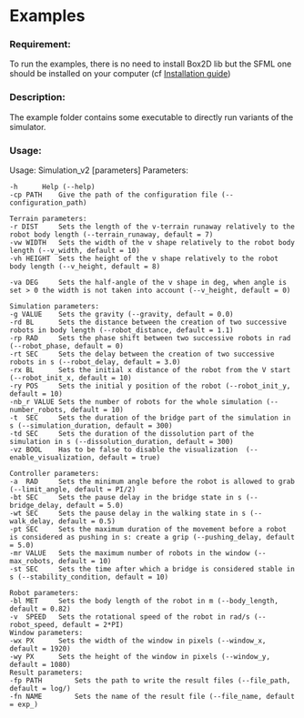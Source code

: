 # Examples

### Requirement:
To run the examples, there is no need to install Box2D lib but the SFML one should be installed on your computer (cf [Installation guide](../../wiki/Installation-guide))

### Description:
The example folder contains some executable to directly run variants of the simulator.

### Usage:
Usage: Simulation_v2 [parameters]
Parameters:
	
	-h 		Help (--help)
	-cp PATH	Give the path of the configuration file (--configuration_path) 

	Terrain parameters:
	-r DIST		Sets the length of the v-terrain runaway relatively to the robot body length (--terrain_runaway, default = 7) 
	-vw WIDTH	Sets the width of the v shape relatively to the robot body length (--v_width, default = 10) 
	-vh HEIGHT	Sets the height of the v shape relatively to the robot body length (--v_height, default = 8) 

	-va DEG		Sets the half-angle of the v shape in deg, when angle is set > 0 the width is not taken into account (--v_height, default = 0) 

	Simulation parameters:
	-g VALUE	Sets the gravity (--gravity, default = 0.0) 
	-rd BL		Sets the distance between the creation of two successive robots in body length (--robot_distance, default = 1.1) 
	-rp RAD		Sets the phase shift between two successive robots in rad (--robot_phase, default = 0) 
	-rt SEC		Sets the delay between the creation of two successive robots in s (--robot_delay, default = 3.0) 
	-rx BL		Sets the initial x distance of the robot from the V start (--robot_init_x, default = 10) 
	-ry POS		Sets the initial y position of the robot (--robot_init_y, default = 10) 
	-nb_r VALUE	Sets the number of robots for the whole simulation (--number_robots, default = 10) 
	-t  SEC		Sets the duration of the bridge part of the simulation in s (--simulation_duration, default = 300) 
	-td SEC		Sets the duration of the dissolution part of the simulation in s (--dissolution_duration, default = 300) 
	-vz BOOL	Has to be false to disable the visualization  (--enable_visualization, default = true) 

	Controller parameters:
	-a  RAD		Sets the minimum angle before the robot is allowed to grab (--limit_angle, default = PI/2) 
	-bt SEC		Sets the pause delay in the bridge state in s (--bridge_delay, default = 5.0) 
	-wt SEC		Sets the pause delay in the walking state in s (--walk_delay, default = 0.5) 
	-pt SEC		Sets the maximum duration of the movement before a robot is considered as pushing in s: create a grip (--pushing_delay, default = 5.0) 
	-mr VALUE	Sets the maximum number of robots in the window (--max_robots, default = 10) 
	-st SEC		Sets the time after which a bridge is considered stable in s (--stability_condition, default = 10) 

	Robot parameters:
	-bl MET		Sets the body length of the robot in m (--body_length, default = 0.82) 
	-v  SPEED	Sets the rotational speed of the robot in rad/s (--robot_speed, default = 2*PI) 
	Window parameters:
	-wx PX		Sets the width of the window in pixels (--window_x, default = 1920) 
	-wy PX		Sets the height of the window in pixels (--window_y, default = 1080) 
	Result parameters:
	-fp PATH		Sets the path to write the result files (--file_path, default = log/) 
	-fn NAME		Sets the name of the result file (--file_name, default = exp_) 
